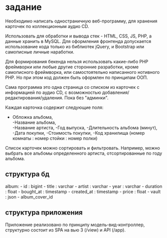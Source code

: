 # задание

Необходимо написать одностраничную веб-программу, для хранения карточек по коллекционным аудио CD.

Использовать для обработки и вывода стек - HTML, CSS, JS, PHP, а данные хранить в MySQL.
Для оформления фронтенда допускается использование кода только из библиотек jQuery, и Bootstrap или самописные личные наработки.

Для формирования бекенда нельзя использовать какие-либо PHP фреймворки или любые другие сторонние разработки, кроме самописного фреймворка, или самостоятельно написанного нотивного PHP. Но при этом код должен быть оформлен по принципам ООП.

Сама программа это одна страница со списком из карточек с информацией по аудио CD,
с возможностью добавления/редактирования/удаления. Пока без "админки".

Каждая карточка содержит следующие поля:
- Обложка альбома,                                
  -Название альбома,     
  -Название артиста,
  -Год выпуска,
  -Длительность альбома (минут),
  -Дата покупки,
  -Стоимость покупки,
  -Код хранилища (номер комнаты : номер стойки : номер полки)

Список карточек можно сортировать и фильтровать.
Например, можно выбрать все альбомы определенного артиста, отсортированные по году альбома.

## структура бд
album:
    - id : bigint
    - title : varchar
    - artist : varchar
    - year : varchar
    - duration : float
    - bought_at : timestamp
    - created_at : timestamp
    - price : float
    - vault : json
    - album_cover_id

## структура приложения
Приложение реализовано по принципу модель-вид-контроллер, структурно состоит из SPA на вью 3 (/view) и API (/app).

